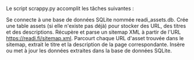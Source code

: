 Le script scrappy.py accomplit les tâches suivantes :

Se connecte à une base de données SQLite nommée readi_assets.db.
Crée une table assets (si elle n'existe pas déjà) pour stocker des URL, des titres et des descriptions.
Récupère et parse un sitemap XML à partir de l'URL https://readi.fi/sitemap.xml.
Parcourt chaque URL d'asset trouvée dans le sitemap, extrait le titre et la description de la page correspondante.
Insère ou met à jour les données extraites dans la base de données SQLite.
